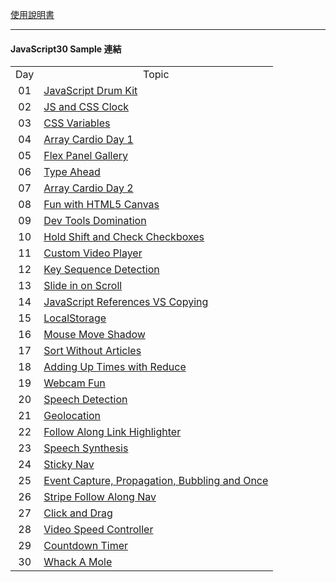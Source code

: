 
[使用說明書](https://rabbit-church.notion.site/JS30-README-ee1cc150ece5490ab6b6edc3cf47bdaa)

---

#### **JavaScript30 Sample 連結**

<table>
    <tr>
        <td align = "center">Day</td>
        <td align = "center">Topic</td>
    </tr>
    <tr>
        <td align = "center">01</td>
        <td><a href = "https://rabbittee.github.io/JavaScript30/day01/sample">JavaScript Drum Kit</a></td>
    </tr>
    <tr>
        <td align = "center">02</td>
        <td><a href = "https://rabbittee.github.io/JavaScript30/day02/sample">JS and CSS Clock</a></td>
    </tr>
    <tr>
        <td align = "center">03</td>
        <td><a href = "https://rabbittee.github.io/JavaScript30/day03/sample">CSS Variables</a></td>
    </tr>
    <tr>
        <td align = "center">04</td>
        <td><a href = "https://rabbittee.github.io/JavaScript30/day04/sample">Array Cardio Day 1</a></td>
    </tr>
    <tr>
        <td align = "center">05</td>
        <td><a href = "https://rabbittee.github.io/JavaScript30/day05/sample">Flex Panel Gallery</a></td>
    </tr>
    <tr>
        <td align = "center">06</td>
        <td><a href = "https://rabbittee.github.io/JavaScript30/day06/sample">Type Ahead</a></td>
    </tr>
    <tr>
        <td align = "center">07</td>
        <td><a href = "https://rabbittee.github.io/JavaScript30/day07/sample">Array Cardio Day 2</a></td>
    </tr>
    <tr>
        <td align = "center">08</td>
        <td><a href = "https://rabbittee.github.io/JavaScript30/day08/sample">Fun with HTML5 Canvas</a></td>
    </tr>
    <tr>
        <td align = "center">09</td>
        <td><a href = "https://rabbittee.github.io/JavaScript30/day09/sample">Dev Tools Domination</a></td>
    </tr>
    <tr>
        <td align = "center">10</td>
        <td><a href = "https://rabbittee.github.io/JavaScript30/day10/sample">Hold Shift and Check Checkboxes</a></td>
    </tr>
    <tr>
        <td align = "center">11</td>
        <td><a href = "https://rabbittee.github.io/JavaScript30/day11/sample">Custom Video Player</a></td>
    </tr>
    <tr>
        <td align = "center">12</td>
        <td><a href = "https://rabbittee.github.io/JavaScript30/day12/sample">Key Sequence Detection</a></td>
    </tr>
    <tr>
        <td align = "center">13</td>
        <td><a href = "https://rabbittee.github.io/JavaScript30/day13/sample">Slide in on Scroll</a></td>
    </tr>
    <tr>
        <td align = "center">14</td>
        <td><a href = "https://rabbittee.github.io/JavaScript30/day14/sample">JavaScript References VS Copying</a></td>
    </tr>
    <tr>
        <td align = "center">15</td>
        <td><a href = "https://rabbittee.github.io/JavaScript30/day15/sample">LocalStorage</a></td>
    </tr>
    <tr>
        <td align = "center">16</td>
        <td><a href = "https://rabbittee.github.io/JavaScript30/day16/sample">Mouse Move Shadow</a></td>
    </tr>
    <tr>
        <td align = "center">17</td>
        <td><a href = "https://rabbittee.github.io/JavaScript30/day17/sample">Sort Without Articles</a></td>
    </tr>
    <tr>
        <td align = "center">18</td>
        <td><a href = "https://rabbittee.github.io/JavaScript30/day18/sample">Adding Up Times with Reduce</a></td>
    </tr>
    <tr>
        <td align = "center">19</td>
        <td><a href = "https://rabbittee.github.io/JavaScript30/day19/sample">Webcam Fun</a></td>
    </tr>
    <tr>
        <td align = "center">20</td>
        <td><a href = "https://rabbittee.github.io/JavaScript30/day20/sample">Speech Detection</a></td>
    </tr>
    <tr>
        <td align = "center">21</td>
        <td><a href = "https://rabbittee.github.io/JavaScript30/day21/sample">Geolocation</a></td>
    </tr>
    <tr>
        <td align = "center">22</td>
        <td><a href = "https://rabbittee.github.io/JavaScript30/day22/sample">Follow Along Link Highlighter</a></td>
    </tr>
    <tr>
        <td align = "center">23</td>
        <td><a href = "https://rabbittee.github.io/JavaScript30/day23/sample">Speech Synthesis</a></td>
    </tr>
    <tr>
        <td align = "center">24</td>
        <td><a href = "https://rabbittee.github.io/JavaScript30/day24/sample">Sticky Nav</a></td>
    </tr>
    <tr>
        <td align = "center">25</td>
        <td><a href = "https://rabbittee.github.io/JavaScript30/day25/sample">Event Capture, Propagation, Bubbling and Once</a></td>
    </tr>
    <tr>
        <td align = "center">26</td>
        <td><a href = "https://rabbittee.github.io/JavaScript30/day26/sample">Stripe Follow Along Nav</a></td>
    </tr>
    <tr>
        <td align = "center">27</td>
        <td><a href = "https://rabbittee.github.io/JavaScript30/day27/sample">Click and Drag</a></td>
    </tr>
    <tr>
        <td align = "center">28</td>
        <td><a href = "https://rabbittee.github.io/JavaScript30/day28/sample">Video Speed Controller</a></td>
    </tr>
    <tr>
        <td align = "center">29</td>
        <td><a href = "https://rabbittee.github.io/JavaScript30/day29/sample">Countdown Timer</a></td>
    </tr>
    <tr>
        <td align = "center">30</td>
        <td><a href = "https://rabbittee.github.io/JavaScript30/day30/sample">Whack A Mole</a></td>
    </tr>
</table>
